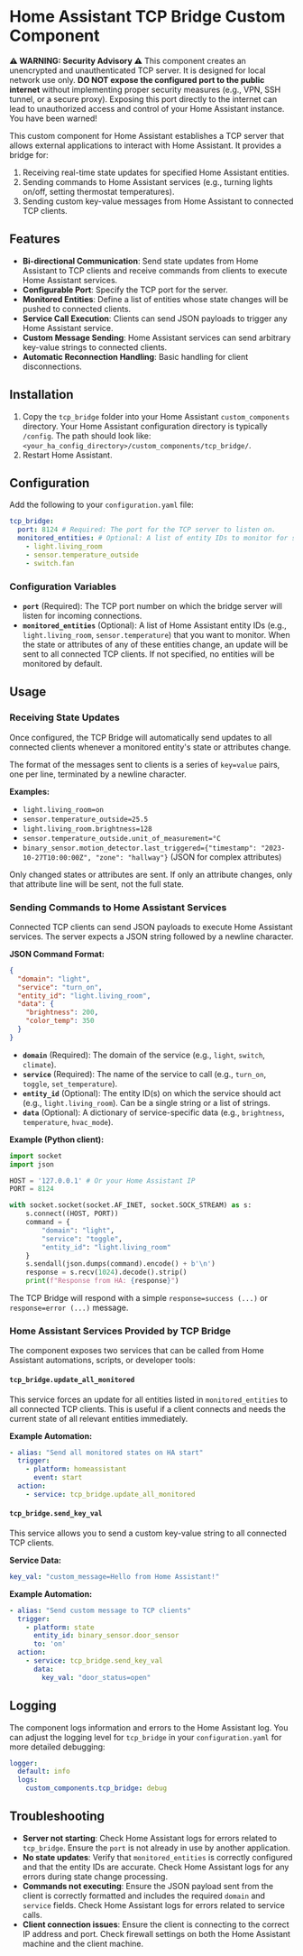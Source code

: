 # Home Assistant TCP Bridge Custom Component

**⚠️ WARNING: Security Advisory ⚠️**
This component creates an unencrypted and unauthenticated TCP server. It is designed for local network use only. **DO NOT expose the configured port to the public internet** without implementing proper security measures (e.g., VPN, SSH tunnel, or a secure proxy). Exposing this port directly to the internet can lead to unauthorized access and control of your Home Assistant instance. You have been warned!

This custom component for Home Assistant establishes a TCP server that allows external applications to interact with Home Assistant. It provides a bridge for:
1.  Receiving real-time state updates for specified Home Assistant entities.
2.  Sending commands to Home Assistant services (e.g., turning lights on/off, setting thermostat temperatures).
3.  Sending custom key-value messages from Home Assistant to connected TCP clients.

## Features

*   **Bi-directional Communication**: Send state updates from Home Assistant to TCP clients and receive commands from clients to execute Home Assistant services.
*   **Configurable Port**: Specify the TCP port for the server.
*   **Monitored Entities**: Define a list of entities whose state changes will be pushed to connected clients.
*   **Service Call Execution**: Clients can send JSON payloads to trigger any Home Assistant service.
*   **Custom Message Sending**: Home Assistant services can send arbitrary key-value strings to connected clients.
*   **Automatic Reconnection Handling**: Basic handling for client disconnections.

## Installation

1.  Copy the `tcp_bridge` folder into your Home Assistant `custom_components` directory.
    Your Home Assistant configuration directory is typically `/config`.
    The path should look like: `<your_ha_config_directory>/custom_components/tcp_bridge/`.
2.  Restart Home Assistant.

## Configuration

Add the following to your `configuration.yaml` file:

```yaml
tcp_bridge:
  port: 8124 # Required: The port for the TCP server to listen on.
  monitored_entities: # Optional: A list of entity IDs to monitor for state changes.
    - light.living_room
    - sensor.temperature_outside
    - switch.fan
```

### Configuration Variables

*   **`port`** (Required): The TCP port number on which the bridge server will listen for incoming connections.
*   **`monitored_entities`** (Optional): A list of Home Assistant entity IDs (e.g., `light.living_room`, `sensor.temperature`) that you want to monitor. When the state or attributes of any of these entities change, an update will be sent to all connected TCP clients. If not specified, no entities will be monitored by default.

## Usage

### Receiving State Updates

Once configured, the TCP Bridge will automatically send updates to all connected clients whenever a monitored entity's state or attributes change.

The format of the messages sent to clients is a series of `key=value` pairs, one per line, terminated by a newline character.

**Examples:**

*   `light.living_room=on`
*   `sensor.temperature_outside=25.5`
*   `light.living_room.brightness=128`
*   `sensor.temperature_outside.unit_of_measurement=°C`
*   `binary_sensor.motion_detector.last_triggered={"timestamp": "2023-10-27T10:00:00Z", "zone": "hallway"}` (JSON for complex attributes)

Only changed states or attributes are sent. If only an attribute changes, only that attribute line will be sent, not the full state.

### Sending Commands to Home Assistant Services

Connected TCP clients can send JSON payloads to execute Home Assistant services. The server expects a JSON string followed by a newline character.

**JSON Command Format:**

```json
{
  "domain": "light",
  "service": "turn_on",
  "entity_id": "light.living_room",
  "data": {
    "brightness": 200,
    "color_temp": 350
  }
}
```

*   **`domain`** (Required): The domain of the service (e.g., `light`, `switch`, `climate`).
*   **`service`** (Required): The name of the service to call (e.g., `turn_on`, `toggle`, `set_temperature`).
*   **`entity_id`** (Optional): The entity ID(s) on which the service should act (e.g., `light.living_room`). Can be a single string or a list of strings.
*   **`data`** (Optional): A dictionary of service-specific data (e.g., `brightness`, `temperature`, `hvac_mode`).

**Example (Python client):**

```python
import socket
import json

HOST = '127.0.0.1' # Or your Home Assistant IP
PORT = 8124

with socket.socket(socket.AF_INET, socket.SOCK_STREAM) as s:
    s.connect((HOST, PORT))
    command = {
        "domain": "light",
        "service": "toggle",
        "entity_id": "light.living_room"
    }
    s.sendall(json.dumps(command).encode() + b'\n')
    response = s.recv(1024).decode().strip()
    print(f"Response from HA: {response}")
```

The TCP Bridge will respond with a simple `response=success (...)` or `response=error (...)` message.

### Home Assistant Services Provided by TCP Bridge

The component exposes two services that can be called from Home Assistant automations, scripts, or developer tools:

#### `tcp_bridge.update_all_monitored`

This service forces an update for all entities listed in `monitored_entities` to all connected TCP clients. This is useful if a client connects and needs the current state of all relevant entities immediately.

**Example Automation:**

```yaml
- alias: "Send all monitored states on HA start"
  trigger:
    - platform: homeassistant
      event: start
  action:
    - service: tcp_bridge.update_all_monitored
```

#### `tcp_bridge.send_key_val`

This service allows you to send a custom key-value string to all connected TCP clients.

**Service Data:**

```yaml
key_val: "custom_message=Hello from Home Assistant!"
```

**Example Automation:**

```yaml
- alias: "Send custom message to TCP clients"
  trigger:
    - platform: state
      entity_id: binary_sensor.door_sensor
      to: 'on'
  action:
    - service: tcp_bridge.send_key_val
      data:
        key_val: "door_status=open"
```

## Logging

The component logs information and errors to the Home Assistant log. You can adjust the logging level for `tcp_bridge` in your `configuration.yaml` for more detailed debugging:

```yaml
logger:
  default: info
  logs:
    custom_components.tcp_bridge: debug
```

## Troubleshooting

*   **Server not starting**: Check Home Assistant logs for errors related to `tcp_bridge`. Ensure the `port` is not already in use by another application.
*   **No state updates**: Verify that `monitored_entities` is correctly configured and that the entity IDs are accurate. Check Home Assistant logs for any errors during state change processing.
*   **Commands not executing**: Ensure the JSON payload sent from the client is correctly formatted and includes the required `domain` and `service` fields. Check Home Assistant logs for errors related to service calls.
*   **Client connection issues**: Ensure the client is connecting to the correct IP address and port. Check firewall settings on both the Home Assistant machine and the client machine.